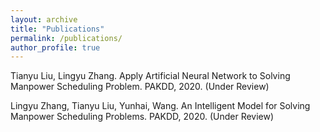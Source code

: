 ```yaml
---
layout: archive
title: "Publications"
permalink: /publications/
author_profile: true
---
```

Tianyu Liu, Lingyu Zhang. Apply Artificial Neural Network to Solving Manpower Scheduling Problem. PAKDD, 2020. (Under Review) <p>
Lingyu Zhang, Tianyu Liu, Yunhai, Wang. An Intelligent Model for Solving Manpower Scheduling Problems. PAKDD, 2020. (Under Review)

<!--
{% if author.googlescholar %}
  You can also find my articles on <u><a href="{{author.googlescholar}}">my Google Scholar profile</a>.</u>
{% endif %}
-->
<!--
  {% include base_path %}
  {% for post in site.publications reversed %}
  { % include archive-single.html %}
  {% endfor %}
-->
